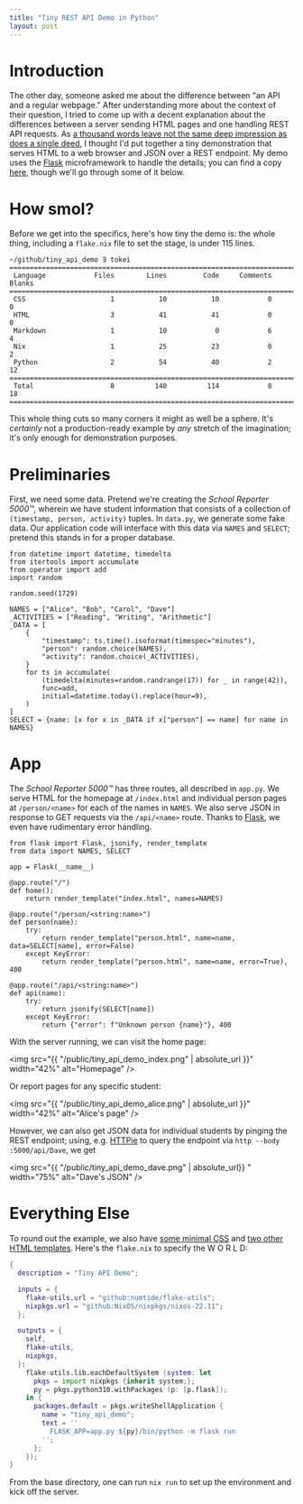 ```yaml
---
title: "Tiny REST API Demo in Python"
layout: post
---
```


# Introduction

The other day, someone asked me about the difference between "an API and a regular webpage."
After understanding more about the context of their question, I tried to come up with a decent explanation about the differences between a server sending HTML pages and one handling REST API requests.
As [a thousand words leave not the same deep impression as does a single deed](https://en.wikipedia.org/wiki/A_picture_is_worth_a_thousand_words#History), I thought I'd put together a tiny demonstration that serves HTML to a web browser and JSON over a REST endpoint.
My demo uses the [Flask](https://flask.palletsprojects.com/) microframework to handle the details; you can find a copy [here](https://github.com/genos/tiny_api_demo), though we'll go through some of it below.

# How smol?

Before we get into the specifics, here's how tiny the demo is: the whole thing, including a `flake.nix` file to set the stage, is under 115 lines.

```
~/github/tiny_api_demo ∃ tokei
===============================================================================
 Language            Files        Lines         Code     Comments       Blanks
===============================================================================
 CSS                     1           10           10            0            0
 HTML                    3           41           41            0            0
 Markdown                1           10            0            6            4
 Nix                     1           25           23            0            2
 Python                  2           54           40            2           12
===============================================================================
 Total                   8          140          114            8           18
===============================================================================
```

This whole thing cuts so many corners it might as well be a sphere.
It's _certainly_ not a production-ready example by _any_ stretch of the imagination; it's only enough for demonstration purposes.

# Preliminaries

First, we need some data.
Pretend we're creating the _School Reporter 5000™_, wherein we have student information that consists of a collection of `(timestamp, person, activity)` tuples.
In `data.py`, we generate some fake data.
Our application code will interface with this data via `NAMES` and `SELECT`; pretend this stands in for a proper database.

```
from datetime import datetime, timedelta
from itertools import accumulate
from operator import add
import random

random.seed(1729)

NAMES = ["Alice", "Bob", "Carol", "Dave"]
_ACTIVITIES = ["Reading", "Writing", "Arithmetic"]
_DATA = [
    {
        "timestamp": ts.time().isoformat(timespec="minutes"),
        "person": random.choice(NAMES),
        "activity": random.choice(_ACTIVITIES),
    }
    for ts in accumulate(
        (timedelta(minutes=random.randrange(17)) for _ in range(42)),
        func=add,
        initial=datetime.today().replace(hour=9),
    )
]
SELECT = {name: [x for x in _DATA if x["person"] == name] for name in NAMES}
```

# App

The _School Reporter 5000™_ has three routes, all described in `app.py`.
We serve HTML for the homepage at `/index.html` and individual person pages at `/person/<name>` for each of the names in `NAMES`.
We also serve JSON in response to GET requests via the `/api/<name>` route.
Thanks to [Flask](https://flask.palletsprojects.com/), we even have rudimentary error handling.

```
from flask import Flask, jsonify, render_template
from data import NAMES, SELECT

app = Flask(__name__)

@app.route("/")
def home():
    return render_template("index.html", names=NAMES)

@app.route("/person/<string:name>")
def person(name):
    try:
        return render_template("person.html", name=name, data=SELECT[name], error=False)
    except KeyError:
        return render_template("person.html", name=name, error=True), 400

@app.route("/api/<string:name>")
def api(name):
    try:
        return jsonify(SELECT[name])
    except KeyError:
        return {"error": f"Unknown person {name}"}, 400
```

With the server running, we can visit the home page:

<img src="{{ "/public/tiny_api_demo_index.png" | absolute_url }}" width="42%" alt="Homepage" />

Or report pages for any specific student:

<img src="{{ "/public/tiny_api_demo_alice.png" | absolute_url }}" width="42%" alt="Alice's page" />

However, we can also get JSON data for individual students by pinging the REST endpoint; using, e.g. [HTTPie](https://httpie.org) to query the endpoint via `http --body :5000/api/Dave`, we get

<img src="{{ "/public/tiny_api_demo_dave.png" | absolute_url}} " width="75%" alt="Dave's JSON" />


# Everything Else

To round out the example, we also have [some minimal CSS](https://github.com/genos/tiny_api_demo/blob/main/static/styles.css) and [two other HTML templates](https://github.com/genos/tiny_api_demo/blob/main/templates).
Here's the `flake.nix` to specify the W O R L D:

```nix
{
  description = "Tiny API Demo";

  inputs = {
    flake-utils.url = "github:numtide/flake-utils";
    nixpkgs.url = "github:NixOS/nixpkgs/nixos-22.11";
  };

  outputs = {
    self,
    flake-utils,
    nixpkgs,
  }:
    flake-utils.lib.eachDefaultSystem (system: let
      pkgs = import nixpkgs {inherit system;};
      py = pkgs.python310.withPackages (p: [p.flask]);
    in {
      packages.default = pkgs.writeShellApplication {
        name = "tiny_api_demo";
        text = ''
          FLASK_APP=app.py ${py}/bin/python -m flask run
        '';
      };
    });
}
```

From the base directory, one can run `nix run` to set up the environment and kick off the server.
